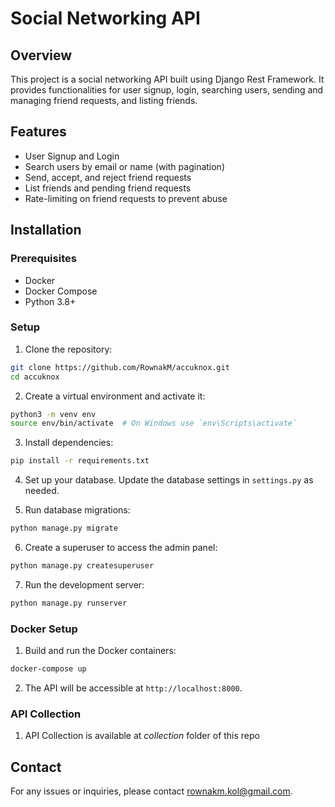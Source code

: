 # Social Networking API

## Overview

This project is a social networking API built using Django Rest Framework. It provides functionalities for user signup, login, searching users, sending and managing friend requests, and listing friends. 

## Features

- User Signup and Login
- Search users by email or name (with pagination)
- Send, accept, and reject friend requests
- List friends and pending friend requests
- Rate-limiting on friend requests to prevent abuse

## Installation

### Prerequisites

- Docker
- Docker Compose
- Python 3.8+

### Setup

1. Clone the repository:

```bash
git clone https://github.com/RownakM/accuknox.git
cd accuknox
```

2. Create a virtual environment and activate it:

```bash
python3 -m venv env
source env/bin/activate  # On Windows use `env\Scripts\activate`
```

3. Install dependencies:

```bash
pip install -r requirements.txt
```

4. Set up your database. Update the database settings in `settings.py` as needed.

5. Run database migrations:

```bash
python manage.py migrate
```

6. Create a superuser to access the admin panel:

```bash
python manage.py createsuperuser
```

7. Run the development server:

```bash
python manage.py runserver
```


### Docker Setup

1. Build and run the Docker containers:

```bash
docker-compose up
```

2. The API will be accessible at `http://localhost:8000`.


### API Collection

1. API Collection is available at _collection_ folder of this repo

## Contact

For any issues or inquiries, please contact [rownakm.kol@gmail.com](mailto:rownakm.kol@gmail.com).